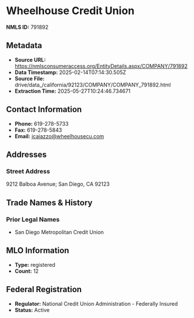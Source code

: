 # Wheelhouse Credit Union

**NMLS ID:** 791892

## Metadata
- **Source URL:** https://nmlsconsumeraccess.org/EntityDetails.aspx/COMPANY/791892
- **Data Timestamp:** 2025-02-14T07:14:30.505Z
- **Source File:** drive/data_/california/92123/COMPANY/COMPANY_791892.html
- **Extraction Time:** 2025-05-27T10:24:46.734671

## Contact Information
- **Phone:** 619-278-5733
- **Fax:** 619-278-5843
- **Email:** jcaiazzo@wheelhousecu.com

## Addresses
### Street Address
9212 Balboa Avenue; San Diego, CA 92123

## Trade Names & History
### Prior Legal Names
- San Diego Metropolitan Credit Union

## MLO Information
- **Type:** registered
- **Count:** 12

## Federal Registration
- **Regulator:** National Credit Union Administration - Federally Insured
- **Status:** Active
